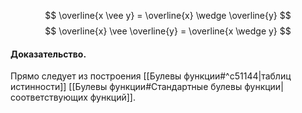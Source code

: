 
$$
\overline{x \vee y} = \overline{x} \wedge \overline{y}
$$
$$
\overline{x} \vee \overline{y} = \overline{x \wedge y}
$$

#### Доказательство.

Прямо следует из построения [[Булевы функции#^c51144|таблиц истинности]] [[Булевы функции#Стандартные булевы функции|соответствующих функций]].
